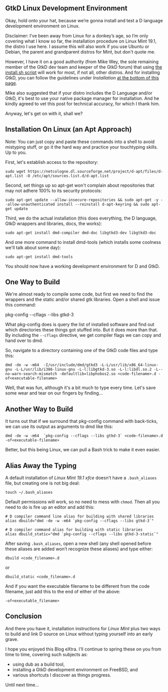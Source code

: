 ## GtkD Linux Development Environment

Okay, hold onto your hat, because we’re gonna install and test a D language development environment on Linux.

Disclaimer:
I’ve been away from Linux for a donkey’s age, so I’m only covering what I know so far, the installation procedure on Linux Mint 19.1, the distro I use here. I assume this will also work if you use Ubuntu or Debian, the parent and grandparent distros for Mint, but don't quote me.

However, I have it on a good authority (from Mike Wey, the sole remaining member of the GtkD dev team and keeper of the GtkD forum) that using [the install.sh script](https://dlang.org/install.html) will work for most, if not all, other distros. And for installing GtkD, you can follow the guidelines under *Installation* [at the bottom of this page](https://github.com/gtkd-developers/GtkD/wiki).

Mike also suggested that if your distro includes the D Language and/or GtkD, it's best to use your native package manager for installation. And he kindly agreed to vet this post for technical accuracy, for which I thank him.

Anyway, let's get on with it, shall we?

## Installation On Linux (an Apt Approach)

Note: You can just copy and paste these commands into a shell to avoid mistyping stuff, or go it the hard way and practice your touchtyping skills. Up to you.

First, let's establish access to the repository:

    sudo wget https://netcologne.dl.sourceforge.net/project/d-apt/files/d-apt.list -O /etc/apt/sources.list.d/d-apt.list

Second, set things up so apt-get won't complain about repositories that may not adhere 100% to its security protocols:

    sudo apt-get update --allow-insecure-repositories && sudo apt-get -y --allow-unauthenticated install --reinstall d-apt-keyring && sudo apt-get update

Third, we do the actual installation (this does everything, the D language, GtkD wrappers and libraries, docs, the works):

	sudo apt-get install dmd-compiler dmd-doc libgtkd3-dev libgtkd3-doc

And one more command to install dmd-tools (which installs some coolness we'll talk about some day):

	sudo apt-get install dmd-tools
	
You should now have a working development environment for D and GtkD.

## One Way to Build

We're almost ready to compile some code, but first we need to find the wrappers and the static and/or shared gtk libraries. Open a shell and issue this command:

pkg-config --cflags --libs gtkd-3

What pkg-config does is query the list of installed software and find out which directories these things got stuffed into. But it does more than that. By including the `--cflags` directive, we get compiler flags we can copy and hand over to dmd.

So, navigate to a directory containing one of the GtkD code files and type this:

    dmd -de -w -m64  -I/usr/include/dmd/gtkd3 -L-L/usr/lib/x86_64-linux-gnu -L-L/usr/lib/i386-linux-gnu -L-l:libgtkd-3.so -L-l:libdl.so.2 -L--no-warn-search-mismatch -defaultlib=libphobos2.so <code-filename>.d -of<executable-filename>

Well, that was fun, although it's a bit much to type every time. Let's save some wear and tear on our fingers by finding...

## Another Way to Build

It turns out that if we surround that pkg-config command with back-ticks, we can use its output as arguments to dmd like this: 

	dmd -de -w -m64  `pkg-config --cflags --libs gtkd-3` <code-filename>.d -of<executable-filename>

Better, but this being Linux, we can pull a Bash trick to make it even easier.

## Alias Away the Typing

A default installation of *Linux Mint 19.1 xfce* doesn't have a `.bash_aliases` file, but creating one is not big deal:

	touch ~/.bash_aliases

Default permissions will work, so no need to mess with `chmod`. Then all you need to do is fire up an editor and add this:

    # D compiler command line alias for building with shared libraries
    alias dbuild="dmd -de -w -m64 `pkg-config --cflags --libs gtkd-3`"
    
    # D compiler command alias for building with static libraries
    alias dbuild_static="dmd `pkg-config --cflags --libs gtkd-3-static`"

After saving `.bash_aliases`, open a new shell (any shell opened before these aliases are added won’t recognize these aliases) and type either:

	dbuild <code_filename>.d

or

	dbuild_static <code_filename>.d

And if you want the executable filename to be different from the code filename, just add this to the end of either of the above:

	-of<executable_filename>

## Conclusion

And there you have it, installation instructions for *Linux Mint* plus two ways to build and link D source on Linux without typing yourself into an early grave.

I hope you enjoyed this Blog eXtra. I'll continue to spring these on you from time to time, covering such subjects as:

- using dub as a build tool,
- installing a GtkD development environment on FreeBSD, and
- various shortcuts I discover as things progress.
 
Until next time...

